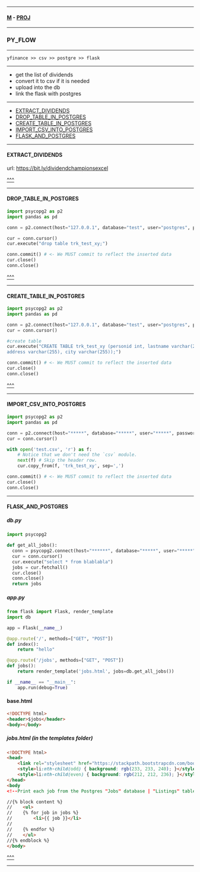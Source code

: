 
---

#### [M](https://github.com/ttltrk/TTT/blob/master/menu.md) - [PROJ](https://github.com/ttltrk/TTT/blob/master/PROJ/PROJ.md)

---

### PY_FLOW

---

```
yfinance >> csv >> postgre >> flask
```

---

- get the list of dividends
- convert it to csv if it is needed
- upload into the db
- link the flask with postgres

---

* [EXTRACT_DIVIDENDS](#EXTRACT_DIVIDENDS)
* [DROP_TABLE_IN_POSTGRES](#DROP_TABLE_IN_POSTGRES)
* [CREATE_TABLE_IN_POSTGRES](#CREATE_TABLE_IN_POSTGRES)
* [IMPORT_CSV_INTO_POSTGRES](#IMPORT_CSV_INTO_POSTGRES)
* [FLASK_AND_POSTGRES](#FLASK_AND_POSTGRES)

---

#### EXTRACT_DIVIDENDS

url: https://bit.ly/dividendchampionsexcel

[^^^](PY_FLOW)

---

#### DROP_TABLE_IN_POSTGRES

```py
import psycopg2 as p2
import pandas as pd

conn = p2.connect(host="127.0.0.1", database="test", user="postgres", password="19830209")

cur = conn.cursor()
cur.execute("drop table trk_test_xy;")

conn.commit() # <- We MUST commit to reflect the inserted data
cur.close()
conn.close()
```

[^^^](PY_FLOW)

---

#### CREATE_TABLE_IN_POSTGRES

```py
import psycopg2 as p2
import pandas as pd

conn = p2.connect(host="127.0.0.1", database="test", user="postgres", password="19830209")
cur = conn.cursor()

#create table
cur.execute("CREATE TABLE trk_test_xy (personid int, lastname varchar(255), firstname varchar(255), \
address varchar(255), city varchar(255));")

conn.commit() # <- We MUST commit to reflect the inserted data
cur.close()
conn.close()
```

[^^^](PY_FLOW)

---

#### IMPORT_CSV_INTO_POSTGRES

```py
import psycopg2 as p2
import pandas as pd

conn = p2.connect(host="*****", database="*****", user="*****", password="*****")
cur = conn.cursor()

with open('test.csv', 'r') as f:
    # Notice that we don't need the `csv` module.
    next(f) # Skip the header row.
    cur.copy_from(f, 'trk_test_xy', sep=',')

conn.commit() # <- We MUST commit to reflect the inserted data
cur.close()
conn.close()
```

---

#### FLASK_AND_POSTGRES

##### db.py

```py
import psycopg2

def get_all_jobs():
  conn = psycopg2.connect(host="******", database="*****", user="*****", password="*****")
  cur = conn.cursor()
  cur.execute("select * from blablabla")
  jobs = cur.fetchall()
  cur.close()
  conn.close()
  return jobs
```

##### app.py

```py
from flask import Flask, render_template
import db

app = Flask(__name__)

@app.route('/', methods=["GET", "POST"])
def index():
    return "hello"

@app.route('/jobs', methods=["GET", "POST"])
def jobs():
    return render_template('jobs.html', jobs=db.get_all_jobs())

if __name__ == "__main__":
    app.run(debug=True)
```

#### base.html

```html
<!DOCTYPE html>
<header>$jobs</header>
<body></body>
```

##### jobs.html (in the templates folder)

```html
<!DOCTYPE html>
<head>
    <link rel="stylesheet" href="https://stackpath.bootstrapcdn.com/bootstrap/4.4.1/css/bootstrap.min.css" integrity="sha384-Vkoo8x4CGsO3+Hhxv8T/Q5PaXtkKtu6ug5TOeNV6gBiFeWPGFN9MuhOf23Q9Ifjh" crossorigin="anonymous">
    <style>li:nth-child(odd) { background: rgb(233, 233, 240); }</style>
    <style>li:nth-child(even) { background: rgb(212, 212, 236); }</style>
</head>
<body
<!--Print each job from the Postgres "Jobs" database | "Listings" table -->

//{% block content %}
//    <ul>
//    {% for job in jobs %}
//        <li>{{ job }}</li>
//        
//    {% endfor %}
//    </ul>
//{% endblock %}
</body>
```

[^^^](PY_FLOW)

---
